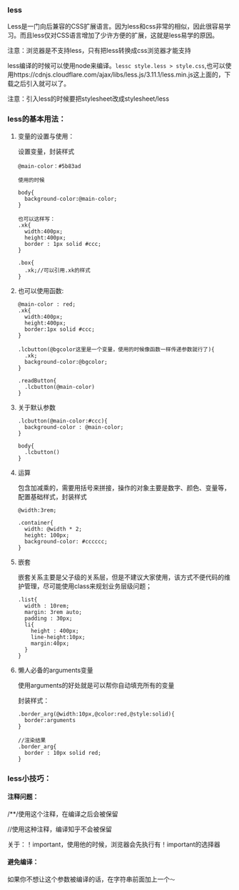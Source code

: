 ### less

Less是一门向后兼容的CSS扩展语言。因为less和css非常的相似，因此很容易学习。而且less仅对CSS语言增加了少许方便的扩展，这就是less易学的原因。

注意：浏览器是不支持less，只有把less转换成css浏览器才能支持

less编译的时候可以使用node来编译。`lessc style.less > style.css`,也可以使用https://cdnjs.cloudflare.com/ajax/libs/less.js/3.11.1/less.min.js这上面的，下载之后引入就可以了。

注意：引入less的时候要把stylesheet改成stylesheet/less

### less的基本用法：

1. 变量的设置与使用：

   设置变量，封装样式

   ```less
   @main-color：#5b83ad
   
   使用的时候
   
   body{
     background-color:@main-color;
   }
   
   也可以这样写：
   .xk{
     width:400px;
     height:400px;
     border : 1px solid #ccc;
   }
   
   .box{
     .xk;//可以引用.xk的样式
   }
   ```

2. 也可以使用函数:

   ```less
   @main-color : red;
   .xk{
     width:400px;
     height:400px;
     border:1px solid #ccc;
   }
   
   .lcbutton(@bgcolor这里是一个变量，使用的时候像函数一样传递参数就行了){
     .xk;
     background-color:@bgcolor;
   }
   
   .readButton{
     .lcbutton(@main-color)
   }
   ```

3. 关于默认参数

   ```less
   .lcbutton(@main-color:#ccc){
     background-color : @main-color;
   }
   
   body{
     .lcbutton()
   }
   ```

4. 运算

   包含加减乘的，需要用括号来拼接，操作的对象主要是数字、颜色、变量等，配置基础样式，封装样式

   ```less
   @width:3rem;
   
   .container{
     width: @width * 2;
     height: 100px;
     background-color: #cccccc;
   }
   ```

5. 嵌套

   嵌套关系主要是父子级的关系层，但是不建议大家使用，该方式不便代码的维护管理，尽可能使用class来规划业务层级问题；

   ```less
   .list{
     width : 10rem;
     margin: 3rem auto;
     padding : 30px;
     li{
       height : 400px;
       line-height:10px;
       margin:40px;
     }
   }
   ```

6. 懒人必备的arguments变量

   使用arguments的好处就是可以帮你自动填充所有的变量

   封装样式：

   ```less
   .border_arg(@width:10px,@color:red,@style:solid){
     border:arguments
   }
   
   //渲染结果
   .border_arg{
     border : 10px solid red;
   }
   ```







### less小技巧：

#### 注释问题：

/**/使用这个注释，在编译之后会被保留

//使用这种注释，编译知乎不会被保留

关于：！important，使用他的时候，浏览器会先执行有！important的选择器

#### 避免编译：

如果你不想让这个参数被编译的话，在字符串前面加上一个`～`